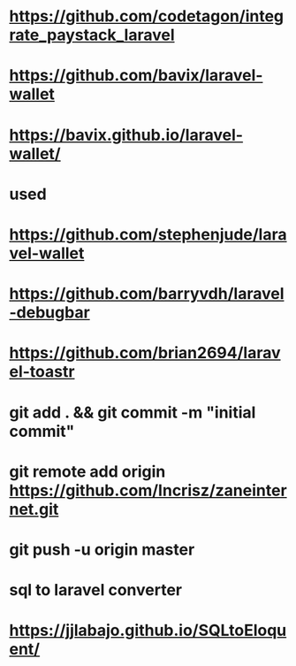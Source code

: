 # https://github.com/codetagon/integrate_paystack_laravel

# https://github.com/bavix/laravel-wallet
# https://bavix.github.io/laravel-wallet/

# used
# https://github.com/stephenjude/laravel-wallet

# https://github.com/barryvdh/laravel-debugbar

# https://github.com/brian2694/laravel-toastr




# git add . && git commit -m "initial commit"
# git remote add origin https://github.com/Incrisz/zaneinternet.git
# git push -u origin master


# sql to laravel converter
# https://jjlabajo.github.io/SQLtoEloquent/